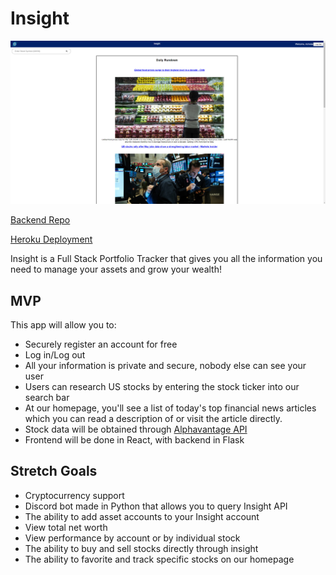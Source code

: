 # Insight
![Wireframe](./pic.png)

[Backend Repo](https://github.com/nicholascrandall/Insight_API)

[Heroku Deployment](https://dashboard.heroku.com/apps/insight-nc)

Insight is a Full Stack Portfolio Tracker that gives you all the information you need to manage your assets and grow your wealth!

## MVP
This app will allow you to:
- Securely register an account for free
- Log in/Log out
- All your information is private and secure, nobody else can see your user
- Users can research US stocks by entering the stock ticker into our search bar
- At our homepage, you'll see a list of today's top financial news articles which you can read a description of or visit the article directly.
- Stock data will be obtained through [Alphavantage API](https://www.alphavantage.co/documentation/)
- Frontend will be done in React, with backend in Flask

## Stretch Goals 
- Cryptocurrency support
- Discord bot made in Python that allows you to query Insight API
- The ability to add asset accounts to your Insight account
- View total net worth
- View performance by account or by individual stock
- The ability to buy and sell stocks directly through insight
- The ability to favorite and track specific stocks on our homepage